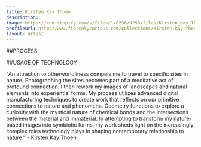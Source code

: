 ```yaml
---
title: Kirsten Kay Thoen
description: 
image: https://cdn.shopify.com/s/files/1/0296/9253/files/Kirsten_Kay_Thoen_Fog_Field_Prism_1024x1024.jpg?8318348542391409460
profileurl: http://www.fiercelycurious.com/collections/kirsten-kay-thoen
layout: artist
---
```

##PROCESS

##USAGE OF TECHNOLOGY

"An attraction to otherworldliness compels me to travel to specific sites in nature.  Photographing the sites becomes part of a meditative act of profound connection.  I then rework my images of landscapes and natural elements into experiential forms.  My process utilizes advanced digital manufacturing techniques to create work that reflects on our primitive connections to nature and phenomena.  Geometry functions to explore a curiosity with the mystical nature of chemical bonds and the intersections between the material and immaterial. In attempting to transform my nature-based images into symbiotic forms, my work sheds light on the increasingly complex roles technology plays in shaping contemporary relationship to nature." - Kirsten Kay Thoen
